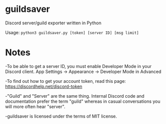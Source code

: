 # guildsaver
Discord server/guild exporter written in Python

Usage: ``python3 guildsaver.py [token] [server ID] [msg limit]``

# Notes
  -To be able to get a server ID, you must enable Developer Mode in your Discord client.
   App Settings -> Appearance -> Developer Mode in Advanced
  
  -To find out how to get your account token, read this page: https://discordhelp.net/discord-token
  
-"Guild" and "Server" are the same thing. 
   Internal Discord code and documentation prefer the term "guild" whereas in casual conversations you will more often hear "server".

-guildsaver is licensed under the terms of MIT license.
